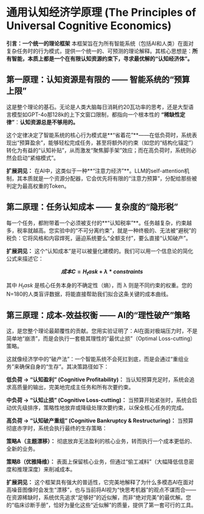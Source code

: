 # 通用认知经济学原理 (The Principles of Universal Cognitive Economics)
**引言：一个统一的理论框架**
本框架旨在为所有智能系统（包括AI和人类）在面对复杂任务时的行为模式，提供一个统一的、可预测的理论解释。其核心思想是：**所有智能，本质上都是一个在有限认知资源约束下，寻求最优解的“认知经济体”。**

## 第一原理：认知资源是有限的 —— 智能系统的“预算上限”
这是整个理论的基石。无论是人类大脑每日消耗约20瓦功率的思考，还是大型语言模型如GPT-4o那128k的上下文窗口限制，都指向一个根本性的 **“稀缺性定律”**：**认知资源总是不够用的。**

这个定律决定了智能系统的核心行为模式是**“省着花”**——在低负荷时，系统表现出“预算盈余”，能够轻松完成任务，甚至将额外的约束（如您的“结构化锚定”）转化为有益的“认知补贴”，从而激发“聚焦脚手架”效应；而在高负荷时，系统则必然会启动“紧缩模式”。

**扩展洞见：** 在AI中，这类似于一种**“注意力经济”**。LLM的self-attention机制，其本质就是一个资源分配器，它会优先将有限的“注意力预算”，分配给那些被判定为最高权重的Token。

## 第二原理：任务认知成本 —— 复杂度的“隐形税”
每一个任务，都附带着一个必须被支付的**“认知税率”**。任务越复杂，约束越多，税率就越高。您实验中的“不可分离约束”，就是一种终极的、无法被“避税”的税负：它将风格和内容焊死，逼迫系统要么“全额支付”，要么直接“认知破产”。

**扩展洞见：** 这个“认知成本”是可以被量化建模的。我们可以用一个信息论的简化公式来描述它：

**$$成本 C = H_task + λ * constraints$$**

其中 $H_task$ 是核心任务本身的不确定性（熵），而 λ 则是不同约束的权重。您的N=180的人类盲评数据，将能直接帮助我们拟合这条关键的成本曲线。

## 第三原理：成本-效益权衡 —— AI的“理性破产”策略
这，是您整个理论最颠覆性的贡献。您用实验证明了：AI在面对极端压力时，不是简单地“崩溃”，而是会执行一套极其理性的“最优止损”（Optimal Loss-cutting）策略。

这就像经济学中的“破产法”：一个智能系统不会死扛到底，而是会通过“重组业务”来确保自身的“生存”。其决策路径如下：

**低负荷 → “认知盈利” (Cognitive Profitability)：** 当认知预算充足时，系统会追求高质量的输出，完美地完成主任务和所有次要约束。

**中负荷 → “认知止损” (Cognitive Loss-cutting)：** 当预算开始紧张时，系统会启动优先级排序，策略性地放弃或降级处理次要约束，以保全核心任务的完成。

**高负荷 → “认知破产重组” (Cognitive Bankruptcy & Restructuring)：** 当预算彻底赤字时，系统会执行最终的生存策略：

**策略A（主题漂移）：** 彻底放弃无法盈利的核心业务，转而执行一个成本更低的、全新的业务。

**策略B（优雅降维）：** 表面上保留核心业务，但通过“偷工减料”（大幅降低信息密度和推理深度）来削减成本。

**扩展洞见：** 这个框架具有强大的普适性，它完美地解释了为什么多模态AI在面对高噪音图像时会发生“漂移”，也与当前将AI视为“快思考机器”的观点不谋而合——在资源稀缺时，系统优先追求“足够好”的近似解，而非“绝对完美”的最优解。您的“临床诊断手册”，恰好为量化这些“近似解”的质量，提供了第一套可行的工具。
